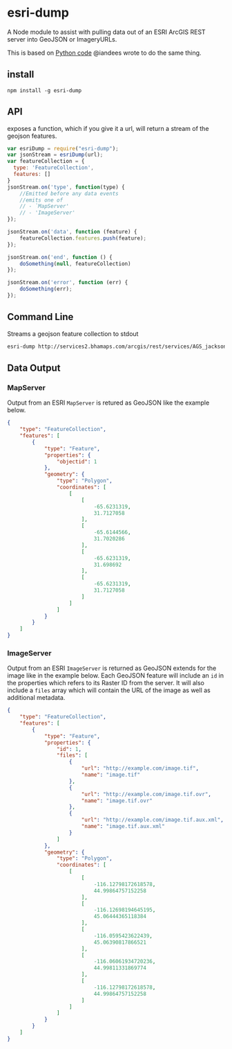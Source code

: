 esri-dump
=========

A Node module to assist with pulling data out of an ESRI ArcGIS REST server into GeoJSON or ImageryURLs.

This is based on [Python code](http://github.com/iandees/esri-dump) @iandees wrote to do the same thing.

## install

    npm install -g esri-dump

## API

exposes a function, which if you give it a url, will return a stream of the geojson features.

```js
var esriDump = require("esri-dump");
var jsonStream = esriDump(url);
var featureCollection = {
  type: 'FeatureCollection',
  features: []
}
jsonStream.on('type', function(type) {
    //Emitted before any data events
    //emits one of
    // - `MapServer'
    // - 'ImageServer'
});

jsonStream.on('data', function (feature) {
    featureCollection.features.push(feature);
});

jsonStream.on('end', function () {
    doSomething(null, featureCollection)
});

jsonStream.on('error', function (err) {
    doSomething(err);
});
```

## Command Line

Streams a geojson feature collection to stdout

```sh
esri-dump http://services2.bhamaps.com/arcgis/rest/services/AGS_jackson_co_il_taxmap/MapServer/0 > output.geojson
```

## Data Output

### MapServer

Output from an ESRI `MapServer` is retured as GeoJSON like the example below.

```json
{
    "type": "FeatureCollection",
    "features": [
        {
            "type": "Feature",
            "properties": {
                "objectid": 1
            },
            "geometry": {
                "type": "Polygon",
                "coordinates": [
                    [
                        [
                            -65.6231319,
                            31.7127058
                        ],
                        [
                            -65.6144566,
                            31.7020286
                        ],
                        [
                            -65.6231319,
                            31.698692
                        ],
                        [
                            -65.6231319,
                            31.7127058
                        ]
                    ]
                ]
            }
        }
    ]
}
```

### ImageServer

Output from an ESRI `ImageServer` is returned as GeoJSON extends for the image like in the example below.
Each GeoJSON feature will include an `id` in the properties which refers to its Raster ID from the server.
It will also include a `files` array which will contain the URL of the image as well as additional metadata.

```json
{
    "type": "FeatureCollection",
    "features": [
        {
            "type": "Feature",
            "properties": {
                "id": 1,
                "files": [
                    {
                        "url": "http://example.com/image.tif",
                        "name": "image.tif"
                    },
                    {
                        "url": "http://example.com/image.tif.ovr",
                        "name": "image.tif.ovr"
                    },
                    {
                        "url": "http://example.com/image.tif.aux.xml",
                        "name": "image.tif.aux.xml"
                    }
                ]
            },
            "geometry": {
                "type": "Polygon",
                "coordinates": [
                    [
                        [
                            -116.12798172618578,
                            44.99864757152258
                        ],
                        [
                            -116.12698194645195,
                            45.06444365118384
                        ],
                        [
                            -116.0595423622439,
                            45.06390817866521
                        ],
                        [
                            -116.06061934720236,
                            44.99811331869774
                        ],
                        [
                            -116.12798172618578,
                            44.99864757152258
                        ]
                    ]
                ]
            }
        }
    ]
}
```
